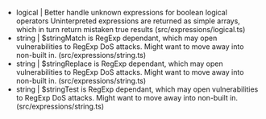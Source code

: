 - logical | Better handle unknown expressions for boolean logical operators
              Uninterpreted expressions are returned as simple arrays, which
              in turn return mistaken true results (src/expressions/logical.ts)
- string  | $stringMatch is RegExp dependant, which may open vulnerabilities
             to RegExp DoS attacks. Might want to move away into non-built in. (src/expressions/string.ts)
- string  | $stringReplace is RegExp dependant, which may open vulnerabilities
             to RegExp DoS attacks. Might want to move away into non-built in. (src/expressions/string.ts)
- string  | $stringTest is RegExp dependant, which may open vulnerabilities
             to RegExp DoS attacks. Might want to move away into non-built in. (src/expressions/string.ts)
